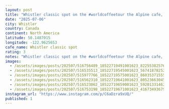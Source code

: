 ```yaml
---
layout: post
title: "Whistler classic spot on the #worldcoffeetour the Alpine cafe, great break and friendly vibes, they've added heaps of capacity since I was last here."
date: "2025-07-06"
city: Whistler
country: Canada
continent: North America
latitude: 50.1487015
longitude: -122.9625653
cafe_name: Whistler classic spot
rating: 3
notes: "Whistler classic spot on the #worldcoffeetour the Alpine cafe, great break and friendly vibes, they've added heaps of capacity since I was last here."
images:
  - /assets/images/posts/202507/516756489_18522719491001623_8225538257689411533_n_17936077098059882.jpg
  - /assets/images/posts/202507/516535513_18522719545001623_567418782527272014_n_18166243084315396.jpg
  - /assets/images/posts/202507/515977766_18522719575001623_8603537155533849773_n_17959962116796637.jpg
  - /assets/images/posts/202507/516562310_18522719641001623_8052366304562729881_n_18060075215196326.jpg
  - /assets/images/posts/202507/516523062_18522719659001623_5920133146270824823_n_17869315386402267.jpg
  - /assets/images/posts/202507/516753198_18522719671001623_4167349367909210104_n_18514857994017660.jpg
instagram_url: "https://www.instagram.com/p/C6aDzra9xUQ/"
published: 1
---
```


